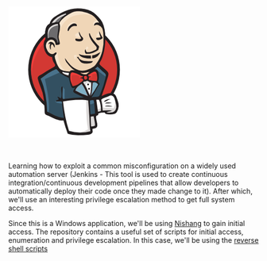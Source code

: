 
<p><a href="https://tryhackme.com/room/alfred"><img src="https://raw.githubusercontent.com/DJShankyShoe/Website/master/assets/Platforms/TryHackMe/Alfred/pb.png" alt="Alfred"/></a></p><br>

<p>Learning how to exploit a common misconfiguration on a widely used automation server (Jenkins - This tool is used to create continuous integration/continuous development pipelines that allow developers to automatically deploy their code once they made change to it). After which, we'll use an interesting privilege escalation method to get full system access. 

Since this is a Windows application, we'll be using <a href="https://github.com/samratashok/nishang">Nishang</a> to gain initial access. The repository contains a useful set of scripts for initial access, enumeration and privilege escalation. In this case, we'll be using the <a href="https://github.com/samratashok/nishang/blob/master/Shells/Invoke-PowerShellTcp.ps1">reverse shell scripts</a></p>

